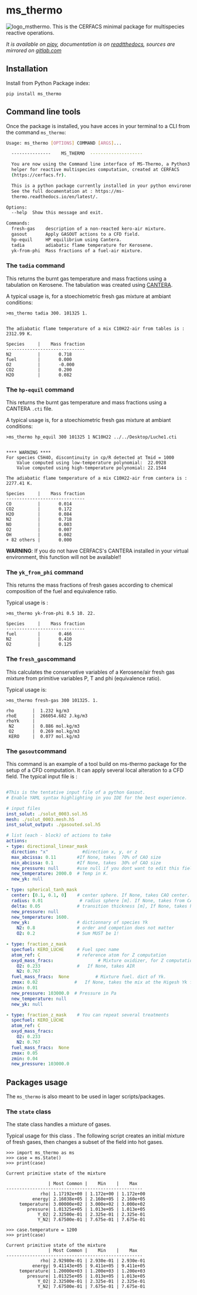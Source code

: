 # ms_thermo

![logo_msthermo](https://cerfacs.fr/coop/images/logo_msthermo.gif). This is the CERFACS minimal package for multispecies reactive operations. 

*It is available on [pipy](https://pypi.org/project/ms-thermo/), 
documentation is on [readtthedocs](https://ms-thermo.readthedocs.io/en/latest/), sources are mirrored on [gitlab.com](https://gitlab.com/cerfacs/ms_thermo)*

## Installation 

Install from Python Package index:

```
pip install ms_thermo
```

## Command line tools 

Once the package is installed, you have acces in your terminal to a CLI from the command `ms_thermo`:

```bash
Usage: ms_thermo [OPTIONS] COMMAND [ARGS]...

  ---------------    MS_THERMO  --------------------

  You are now using the Command line interface of MS-Thermo, a Python3
  helper for reactive multispecies computation, created at CERFACS
  (https://cerfacs.fr).

  This is a python package currently installed in your python environement.
  See the full documentation at : https://ms-
  thermo.readthedocs.io/en/latest/.

Options:
  --help  Show this message and exit.

Commands:
  fresh-gas    description of a non-reacted kero-air mixture.
  gasout       Apply GASOUT actions to a CFD field.
  hp-equil     HP equilibrium using Cantera.
  tadia        adiabatic flame temperature for Kerosene.
  yk-from-phi  Mass fractions of a fuel-air mixture.
```


### The `tadia` command

This returns the burnt gas temperature and mass fractions using a tabulation on Kerosene.
The tabulation was created using [CANTERA](https://cantera.org/).

A typical usage is, for a stoechiometric fresh gas mixture at ambiant conditions:

```
>ms_thermo tadia 300. 101325 1.


The adiabatic flame temperature of a mix C10H22-air from tables is : 2312.99 K.

Species     |    Mass fraction
------------------------------
N2          |       0.718
fuel        |       0.000
O2          |       -0.000
CO2         |       0.200
H2O         |       0.082
```

### The `hp-equil` command

This returns the burnt gas temperature and mass fractions using a CANTERA `.cti` file.

A typical usage is, for a stoechiometric fresh gas mixture at ambiant conditions:

```
>ms_thermo hp_equil 300 101325 1 NC10H22 ../../Desktop/Luche1.cti


**** WARNING ****
For species C5H4O, discontinuity in cp/R detected at Tmid = 1000
	Value computed using low-temperature polynomial:  22.0928
	Value computed using high-temperature polynomial: 22.1544

The adiabatic flame temperature of a mix C10H22-air from cantera is : 2277.41 K.

Species     |    Mass fraction
------------------------------
CO          |       0.014
CO2         |       0.172
H2O         |       0.084
N2          |       0.718
NO          |       0.003
O2          |       0.007
OH          |       0.002
+ 82 others |       0.000
```
**WARNING**: If you do not have CERFACS's CANTERA installed in your virtual environment, this function will not be available!!

### The `yk_from_phi` command

This returns the mass fractions of fresh gases according to chemical composition of the fuel and equivalence ratio.

Typical usage is :

```
>ms_thermo yk-from-phi 0.5 10. 22. 

Species     |    Mass fraction
------------------------------
fuel        |       0.466
N2          |       0.410
O2          |       0.125
```
### The `fresh_gas`command
This calculates the conservative variables of a Kerosene/air fresh gas mixture from primitive variables P, T and phi (equivalence ratio).

Typical usage is:

```
>ms_thermo fresh-gas 300 101325. 1.

rho       |  1.232 kg/m3
rhoE      |  266054.682 J.kg/m3
rhoYk     |
 N2       |  0.886 mol.kg/m3
 O2       |  0.269 mol.kg/m3
 KERO     |  0.077 mol.kg/m3
```


### The `gasout`command

This command is an example of a tool build on ms-thermo package for the setup of a CFD computation. It can apply several local alteration to a CFD field.
The typical input file is :

```yaml

#This is the tentative input file of a python Gasout.
# Enable YAML syntax highlighting in you IDE for the best experience.

# input files
inst_solut: ./solut_0003.sol.h5
mesh: ./solut_0003.mesh.h5
inst_solut_output: ./gasouted.sol.h5

# list (each - block) of actions to take
actions:
- type: directional_linear_mask
  direction: "x"             #direction x, y, or z
  max_abcissa: 0.11        #If None, takes  70% of CAO size
  min_abcissa: 0.1         #If None, takes  30% of CAO size
  new_pressure: null       #use null if you dont want to edit this field
  new_temperature: 2000.0  # Temp in K.
  new_yk: null

- type: spherical_tanh_mask
  center: [0.1, 0.1, 0]    # center sphere. If None, takes CAO center.
  radius: 0.01              # radius sphere [m]. If None, takes from CAO size
  delta: 0.05              # transition thickness [m], If None, takes half rad
  new_pressure: null
  new_temperature: 1600.
  new_yk:                  # dictionnary of species Yk
    N2: 0.8                # order and competion does not matter
    O2: 0.2                # Sum MUST be 1!

- type: fraction_z_mask
  specfuel: KERO_LUCHE     # Fuel spec name
  atom_ref: C              # reference atom for Z computation
  oxyd_mass_fracs:                 # Mixture oxidizer, for Z computation.
    O2: 0.233              #   If None, takes AIR
    N2: 0.767
  fuel_mass_fracs:  None          # Mixture fuel. dict of Yk.
  zmax: 0.02              #   If None, takes the mix at the Higesh Yk fuel
  zmin: 0.01
  new_pressure: 103000.0  # Pressure in Pa
  new_temperature: null
  new_yk: null

- type: fraction_z_mask    # You can repeat several treatments
  specfuel: KERO_LUCHE
  atom_ref: C
  oxyd_mass_fracs:
    O2: 0.233
    N2: 0.767
  fuel_mass_fracs:  None
  zmax: 0.05
  zmin: 0.04
  new_pressure: 103000.0
```



## Packages usage

The `ms_thermo` is also meant to be used in lager scripts/packages.

### The `state` class

The state class handles a mixture of gases.

Typical usage for this class . The following script creates an initial mixture of fresh gases, then changes a subset of the field into hot gases.

```
>>> import ms_thermo as ms
>>> case = ms.State()
>>> print(case)

Current primitive state of the mixture

		        | Most Common |    Min    |    Max 
----------------------------------------------------
             rho| 1.17192e+00 | 1.172e+00 | 1.172e+00 
          energy| 2.16038e+05 | 2.160e+05 | 2.160e+05 
     temperature| 3.00000e+02 | 3.000e+02 | 3.000e+02 
        pressure| 1.01325e+05 | 1.013e+05 | 1.013e+05 
            Y_O2| 2.32500e-01 | 2.325e-01 | 2.325e-01 
            Y_N2| 7.67500e-01 | 7.675e-01 | 7.675e-01 

>>> case.temperature = 1200
>>> print(case)

Current primitive state of the mixture 
			   	| Most Common |    Min    |    Max 
----------------------------------------------------
             rho| 2.92980e-01 | 2.930e-01 | 2.930e-01 
          energy| 9.41143e+05 | 9.411e+05 | 9.411e+05 
     temperature| 1.20000e+03 | 1.200e+03 | 1.200e+03 
        pressure| 1.01325e+05 | 1.013e+05 | 1.013e+05 
            Y_O2| 2.32500e-01 | 2.325e-01 | 2.325e-01 
            Y_N2| 7.67500e-01 | 7.675e-01 | 7.675e-01 


```


